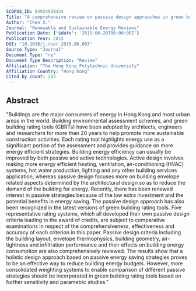 ```yaml
---
SCOPUS_ID: 84934958424
Title: "A comprehensive review on passive design approaches in green building rating tools"
Author: "Chen X."
Journal: "Renewable and Sustainable Energy Reviews"
Publication Date: {'$date': '2015-06-20T00:00:00Z'}
Publication Year: 2015
DOI: "10.1016/j.rser.2015.06.003"
Source Type: "Journal"
Document Type: "re"
Document Type Description: "Review"
Affiliation: "The Hong Kong Polytechnic University"
Affiliation Country: "Hong Kong"
Cited by count: 203
---
```


## Abstract
"Buildings are the major consumers of energy in Hong Kong and most urban areas in the world. Building environmental assessment schemes, and green building rating tools (GBRTs) have been adopted by architects, engineers and researchers for more than 20 years to help promote more sustainable construction activities. Each rating tool highlights energy use as a significant portion of the assessment and provides guidance on more energy efficient strategies. Building energy efficiency can usually be improved by both passive and active technologies. Active design involves making more energy efficient heating, ventilation, air-conditioning (HVAC) systems, hot water production, lighting and any other building services application, whereas passive design focuses more on building envelope related aspects determined by the architectural design so as to reduce the demand of the building for energy. Recently, there has been renewed interest in passive strategies because of the low extra investment and the potential benefits in energy saving. The passive design approach has also been recognized in the latest versions of green building rating tools. Five representative rating systems, which all developed their own passive design criteria leading to the award of credits, are subject to comparative examinations in respect of the comprehensiveness, effectiveness and accuracy of each criterion in this paper. Passive design criteria including the building layout, envelope thermophysics, building geometry, air-tightness and infiltration performance and their effects on building energy consumption are also comprehensively reviewed. The results show that a holistic design approach based on passive energy saving strategies proves to be an effective way to reduce building energy budgets. However, more consolidated weighting systems to enable comparison of different passive strategies should be incorporated in green building rating tools based on further sensitivity and parametric studies."
